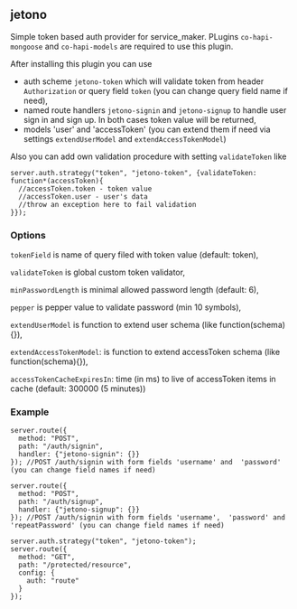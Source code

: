 ## jetono

Simple token based auth provider for service_maker. PLugins `co-hapi-mongoose` and `co-hapi-models` are required to use this plugin.

After installing this plugin you can use

- auth scheme `jetono-token` which will validate token from header `Authorization` or query field `token` (you can change query field name if need),
- named route handlers `jetono-signin` and `jetono-signup` to handle user sign in and sign up. In both cases token value will be returned,
- models 'user' and 'accessToken' (you can extend them if need via settings `extendUserModel` and `extendAccessTokenModel`)

Also you can add own validation procedure with setting `validateToken` like
```
server.auth.strategy("token", "jetono-token", {validateToken: function*(accessToken){
  //accessToken.token - token value
  //accessToken.user - user's data
  //throw an exception here to fail validation
}});
```

### Options
`tokenField` is name of query filed with token value (default: token),

`validateToken` is global custom token validator,

`minPasswordLength` is minimal allowed password length (default: 6),

`pepper` is pepper value to validate password (min 10 symbols),

`extendUserModel` is function to extend user schema (like function(schema){}),

`extendAccessTokenModel`:  is function to extend accessToken schema (like function(schema){}),

`accessTokenCacheExpiresIn`: time (in ms) to live of accessToken items in cache (default: 300000 (5 minutes))


### Example

```
server.route({
  method: "POST",
  path: "/auth/signin",
  handler: {"jetono-signin": {}}
}); //POST /auth/signin with form fields 'username' and  'password' (you can change field names if need)

server.route({
  method: "POST",
  path: "/auth/signup",
  handler: {"jetono-signup": {}}
}); //POST /auth/signin with form fields 'username',  'password' and 'repeatPassword' (you can change field names if need)

server.auth.strategy("token", "jetono-token");
server.route({
  method: "GET",
  path: "/protected/resource",
  config: {
    auth: "route"
  }
});

```

